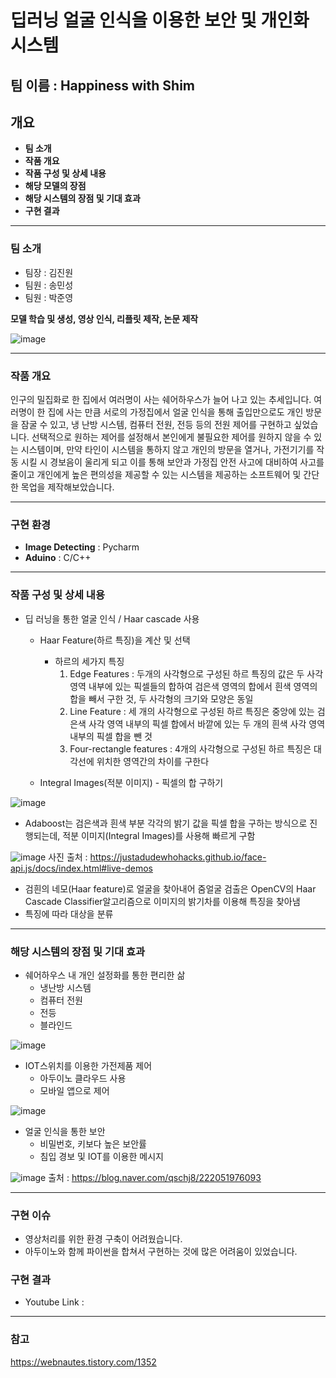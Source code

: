 # 딥러닝 얼굴 인식을 이용한 보안 및 개인화 시스템

## 팀 이름 : Happiness with Shim



## 개요
- **팀 소개**
- **작품 개요**
- **작품 구성 및 상세 내용**
- **해당 모델의 장점**
- **해당 시스템의 장점 및 기대 효과**
- **구현 결과**

---

### 팀 소개

- 팀장 : 김진원 
- 팀원 : 송민성
- 팀원 : 박준영

**모델 학습 및 생성, 영상 인식, 리플릿 제작, 논문 제작**

![image](https://user-images.githubusercontent.com/96164365/205486610-3e3a1484-7327-468b-b491-c7b3c744299b.png)


---

### 작품 개요

인구의 밀집화로 한 집에서 여러명이 사는 쉐어하우스가 늘어 나고 있는 추세입니다. 여러명이 한 집에 사는 만큼 서로의 가정집에서 얼굴 인식을 통해 출입만으로도 개인 방문을 잠굴 수 있고, 냉 난방 시스템, 컴퓨터 전원, 전등 등의 전원 제어를 구현하고 싶었습니다. 선택적으로 원하는 제어를 설정해서 본인에게 불필요한 제어를 원하지 않을 수 있는 시스템이며, 만약 타인이 시스템을 통하지 않고 개인의 방문을 열거나, 가전기기를 작동 시킬 시 경보음이 울리게 되고 이를 통해 보안과 가정집 안전 사고에 대비하여 사고를 줄이고 개인에게 높은 편의성을 제공할 수 있는 시스템을 제공하는 소프트웨어 및 간단한 목업을 제작해보았습니다.

---

### 구현 환경
- **Image Detecting** : Pycharm
- **Aduino** : C/C++

---

### 작품 구성 및 상세 내용

- 딥 러닝을 통한 얼굴 인식 / Haar cascade 사용

  - Haar Feature(하르 특징)을 계산 및 선택
    - 하르의 세가지 특징
      1. Edge Features : 두개의 사각형으로 구성된 하르 특징의 값은 두 사각 영역 내부에 있는 픽셀들의 합하여 검은색 영역의 합에서 흰색 영역의 합을 빼서 구한 것, 두 사각형의 크기와 모양은 동일
      2. Line Feature : 세 개의 사각형으로 구성된 하르 특징은 중앙에 있는 검은색 사각 영역 내부의 픽셀 합에서 바깥에 있는 두 개의 흰색 사각 영역 내부의 픽셀 합을 뺀 것
      3. Four-rectangle features : 4개의 사각형으로 구성된 하르 특징은 대각선에 위치한 영역간의 차이를 구한다

  - Integral Images(적분 이미지) - 픽셀의 합 구하기

![image](https://user-images.githubusercontent.com/96164365/205641458-0e982f2b-6267-473a-b9d7-aca5b9e0a71f.png)


  - Adaboost는 검은색과 흰색 부분 각각의 밝기 값을 픽셀 합을 구하는 방식으로 진행되는데, 적분 이미지(Integral Images)를 사용해 빠르게 구함

![image](https://user-images.githubusercontent.com/96164365/205486237-5297f0b5-810d-4cb7-b528-be725b48b97d.png)
사진 출처 : https://justadudewhohacks.github.io/face-api.js/docs/index.html#live-demos
 
 
 - 검흰의 네모(Haar feature)로 얼굴을 찾아내어 줌얼굴 검출은 OpenCV의 Haar Cascade Classifier알고리즘으로 이미지의 밝기차를 이용해 특징을 찾아냄
  - 특징에 따라 대상을 분류



---


### 해당 시스템의 장점 및 기대 효과
- 쉐어하우스 내 개인 설정화를 통한 편리한 삶
  - 냉난방 시스템
  - 컴퓨터 전원
  - 전등
  - 블라인드



![image](https://user-images.githubusercontent.com/96164365/205485907-0b117447-1e67-42c7-ba05-1b017ddef05f.png)



- IOT스위치를 이용한 가전제품 제어
  - 아두이노 클라우드 사용
  - 모바일 앱으로 제어

![image](https://user-images.githubusercontent.com/96164365/205488774-e0a3da41-47e9-4f8c-a6a1-013fe5c7d278.png)



- 얼굴 인식을 통한 보안
  - 비밀번호, 키보다 높은 보안률
  - 침입 경보 및 IOT를 이용한 메시지



![image](https://user-images.githubusercontent.com/96164365/205486868-0c825aee-d878-4a5b-907b-8b972d8c791e.png)
출처 : https://blog.naver.com/qschj8/222051976093

---
### 구현 이슈
  - 영상처리를 위한 환경 구축이 어려웠습니다.
  - 아두이노와 함께 파이썬을 합쳐서 구현하는 것에 많은 어려움이 있었습니다.

### 구현 결과

- Youtube Link : 


---

### 참고
https://webnautes.tistory.com/1352






